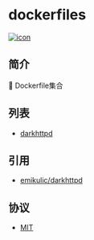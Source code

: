 # dockerfiles
[![icon][icon.license]][link.license]

## 简介
🍌 Dockerfile集合

## 列表
- [darkhttpd]

##  引用
- [emikulic/darkhttpd][link.darkhttpd]

## 协议
- [MIT][link.license]

[icon.license]:            https://img.shields.io/github/license/kimi360/dockerfiles
[link.license]:            https://github.com/kimi360/dockerfiles/blob/main/LICENSE
[link.darkhttpd]:          https://github.com/emikulic/darkhttpd
[darkhttpd]:               https://github.com/kimi360/dockerfiles/tree/main/darkhttpd
